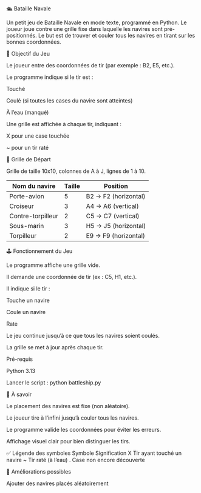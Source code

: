 🛳️ Bataille Navale

Un petit jeu de Bataille Navale en mode texte, programmé en Python. Le joueur joue contre une grille fixe dans laquelle les navires sont pré-positionnés. Le but est de trouver et couler tous les navires en tirant sur les bonnes coordonnées.

🎯 Objectif du Jeu

Le joueur entre des coordonnées de tir (par exemple : B2, E5, etc.).

Le programme indique si le tir est :

Touché

Coulé (si toutes les cases du navire sont atteintes)

À l’eau (manqué)

Une grille est affichée à chaque tir, indiquant :

X pour une case touchée

~ pour un tir raté

🧱 Grille de Départ

Grille de taille 10x10, colonnes de A à J, lignes de 1 à 10.

| Nom du navire     | Taille | Position             |
| ----------------- | ------ | -------------------- |
| Porte-avion       | 5      | B2 → F2 (horizontal) |
| Croiseur          | 3      | A4 → A6 (vertical)   |
| Contre-torpilleur | 2      | C5 → C7 (vertical)   |
| Sous-marin        | 3      | H5 → J5 (horizontal) |
| Torpilleur        | 2      | E9 → F9 (horizontal) |

🕹️ Fonctionnement du Jeu

Le programme affiche une grille vide.

Il demande une coordonnée de tir (ex : C5, H1, etc.).

Il indique si le tir :

Touche un navire

Coule un navire

Rate

Le jeu continue jusqu’à ce que tous les navires soient coulés.

La grille se met à jour après chaque tir.


Pré-requis

Python 3.13

Lancer le script : python battleship.py

🧠 À savoir

Le placement des navires est fixe (non aléatoire).

Le joueur tire à l’infini jusqu’à couler tous les navires.

Le programme valide les coordonnées pour éviter les erreurs.

Affichage visuel clair pour bien distinguer les tirs.

✅ Légende des symboles
Symbole	Signification
X	Tir ayant touché un navire
~	Tir raté (à l’eau)
.	Case non encore découverte

🚀 Améliorations possibles

Ajouter des navires placés aléatoirement
